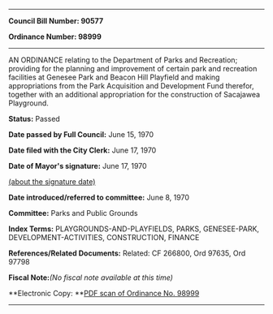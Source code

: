 

********

**Council Bill Number: 90577**
   
**Ordinance Number: 98999**
********

 AN ORDINANCE relating to the Department of Parks and Recreation; providing for the planning and improvement of certain park and recreation facilities at Genesee Park and Beacon Hill Playfield and making appropriations from the Park Acquisition and Development Fund therefor, together with an additional appropriation for the construction of Sacajawea Playground.

**Status:** Passed
   
**Date passed by Full Council:** June 15, 1970
   
**Date filed with the City Clerk:** June 17, 1970
   
**Date of Mayor's signature:** June 17, 1970
   
[(about the signature date)](/~public/approvaldate.htm)
   
   
   
**Date introduced/referred to committee:** June 8, 1970
   
**Committee:** Parks and Public Grounds
   
   
**Index Terms:** PLAYGROUNDS-AND-PLAYFIELDS, PARKS, GENESEE-PARK, DEVELOPMENT-ACTIVITIES, CONSTRUCTION, FINANCE

**References/Related Documents:** Related: CF 266800, Ord 97635, Ord 97798

**Fiscal Note:**_(No fiscal note available at this time)_

**Electronic Copy: **[PDF scan of Ordinance No. 98999](/~archives/Ordinances/Ord_98999.pdf)

********

